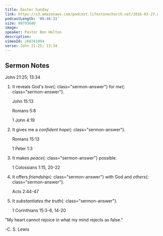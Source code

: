 ```yaml
---
title: Easter Sunday
link: https://s3.amazonaws.com/podcast.lifestonechurch.net/2016-03-27.mp3
podcastLength: '00:46:31'
size: 90793680
image:
speaker: Pastor Ben Helton
description:
vimeoId: 160741094
verse: John 21:25; 13:34
---
```


## Sermon Notes

John 21:25; 13:34

1. It reveals God's *love*{: class="sermon-answer"} for *me*{: class="sermon-answer"}.

    John 15:13

    Romans 5:8

    1 John 4:19

2. It gives me a *confident hope*{: class="sermon-answer"}.

    Romans 15:13

    1 Peter 1:3

3. It makes *peace*{: class="sermon-answer"} possible.

    1 Colossians 1:15, 20-22

4. It offers *friendship*{: class="sermon-answer"} with God and *others*{: class="sermon-answer"}.

    Acts 2:44-47

5. It *substantiates the truth*{: class="sermon-answer"}.

    1 Corinthians 15:3-6, 14-20

"My heart cannot rejoice in what my mind rejects as false."

-C. S. Lewis
